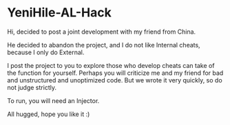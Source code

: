 # YeniHile-AL-Hack

Hi, decided to post a joint development with my friend from China.

He decided to abandon the project, and I do not like Internal cheats, because I only do External.

I post the project to you to explore those who develop cheats can take of the function for yourself. Perhaps you will criticize me and my friend for bad and unstructured and unoptimized code.
But we wrote it very quickly, so do not judge strictly.

To run, you will need an Injector.

All hugged, hope you like it :)
